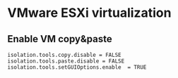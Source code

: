# VMware ESXi virtualization

## Enable VM copy&paste
```
isolation.tools.copy.disable = FALSE
isolation.tools.paste.disable = FALSE
isolation.tools.setGUIOptions.enable  = TRUE
```
